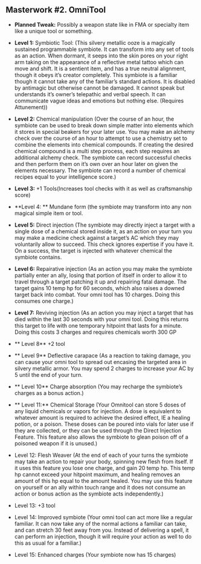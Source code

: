 ## Masterwork #2. OmniTool

-   **Planned Tweak:** Possibly a weapon state like in FMA or specialty item like a unique tool or something. 
   
-   **Level 1:** Symbiotic Tool: (This silvery metallic ooze is a magically sustained programmable symbiote. It can transform into any set of tools as an action. When dormant, it seeps into the skin pores on your right arm taking on the appearance of a reflective metal tattoo which can move and shift. It is a sentient item, and has a true neutral alignment, though it obeys it’s creator completely. This symbiote is a familiar though it cannot take any of the familiar’s standard actions. It is disabled by antimagic but otherwise cannot be damaged. It cannot speak but understands it’s owner’s telepathic and verbal speech. It can communicate vague ideas and emotions but nothing else. (Requires Attunement))
    
-   **Level 2:** Chemical manipulation (Over the course of an hour, the symbiote can be used to break down simple matter into elements which it stores in special beakers for your later use. You may make an alchemy check over the course of an hour to attempt to use a chemistry set to combine the elements into chemical compounds. If creating the desired chemical compound is a multi step process, each step requires an additional alchemy check. The symbiote can record successful checks and then perform them on it’s own over an hour later on given the elements necessary. The symbiote can record a number of chemical recipes equal to your intelligence score.)
    
-   **Level 3:** +1 Tools(Increases tool checks with it as well as craftsmanship score)
    
-   **Level 4: ** Mundane form (the symbiote may transform into any non magical simple item or tool. 
    
-   **Level 5:** Direct injection (The symbiote may directly inject a target with a single dose of a chemical stored inside it, as an action on your turn you may make a medicine check against a target’s AC which they may voluntarily allow to succeed. This check ignores expertise if you have it. On a success, the target is injected with whatever chemical the symbiote contains.
    
-   **Level 6:** Repairative injection (As an action you may make the symbiote partially enter an ally, losing that portion of itself in order to allow it to travel through a target patching it up and repairing fatal damage. The target gains 10 temp hp for 60 seconds, which also raises a downed target back into combat. Your omni tool has 10 charges. Doing this consumes one charge.)
    
-   **Level 7:** Reviving injection (As an action you may inject a target that has died within the last 30 seconds with your omni tool. Doing this returns this target to life with one temporary hitpoint that lasts for a minute. Doing this costs 3 charges and requires chemicals worth 300 GP
    
-  ** Level 8**  +2 tool
    
-  ** Level 9**  Deflective carapace (As a reaction to taking damage, you can cause your omni tool to spread out encasing the targeted area in silvery metallic armor. You may spend 2 charges to increase your AC by 5 until the end of your turn. 
    
-  ** Level 10**  Charge absorption (You may recharge the symbiote’s charges as a bonus action.)
    
-  ** Level 11:** Chemical Storage (Your Omnitool can store 5 doses of any liquid chemicals or vapors for injection. A dose is equivalent to whatever amount is required to achieve the desired effect, IE a healing potion, or a poison. These doses can be poured into vials for later use if they are collected, or they can be used through the Direct Injection Feature. This feature also allows the symbiote to glean poison off of a poisoned weapon if it is unused.)
    
-   Level 12: Flesh Weaver (At the end of each of your turns the symbiote may take an action to repair your body, spinning new flesh from itself. If it uses this feature you lose one charge, and gain 20 temp hp. This temp hp cannot exceed your hitpoint maximum, and healing removes an amount of this hp equal to the amount healed. You may use this feature on yourself or an ally within touch range and it does not consume an action or bonus action as the symbiote acts independently.)
    
-   Level 13: +3 tool
    
-   Level 14: Improved symbiote (Your omni tool can act more like a regular familiar. It can now take any of the normal actions a familiar can take, and can stretch 30 feet away from you. Instead of delivering a spell, it can perform an injection, though it will require your action as well to do this as usual for a familiar.)
    
-   Level 15: Enhanced charges (Your symbiote now has 15 charges)